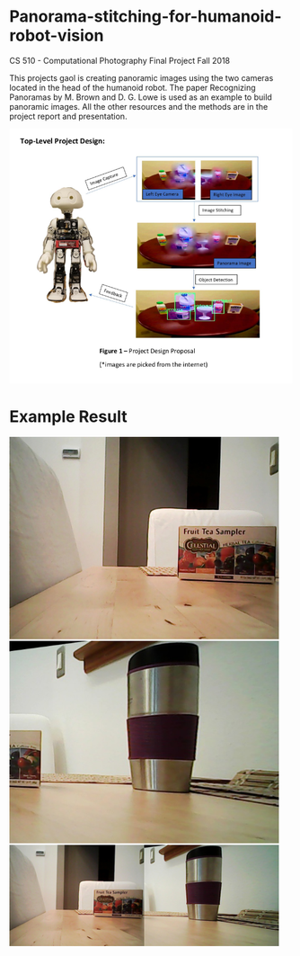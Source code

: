# Panorama-stitching-for-humanoid-robot-vision

CS 510 - Computational Photography Final Project Fall 2018

This projects gaol is creating panoramic images using the two cameras located in the head of the humanoid robot. The paper Recognizing Panoramas by M. Brown and D. G. Lowe is used as an example to build panoramic images. All the other resources and the methods are in the project report and presentation.

<img src="project.png" alt="" width="640">

# Example Result

<img src="Results/test9/9.jpg" alt="" width="480">
<img src="Results/test9/r9.jpg" alt="" width="480">
<img src="Results/test9/directresult9.png" alt="" width="480">
<img src="Results/test9/result9.png" alt="" width="480">

